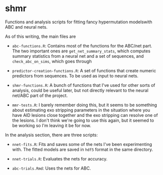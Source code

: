 # shmr

Functions and analysis scripts for fitting fancy hypermutation modelswith ABC and neural nets.

As of this writing, the main files are
- `abc-functions.R`: Contains most of the functions for the ABC/net part. The two important ones are `get_net_summary_stats`, which computes summary statistics from a neural net and a set of sequences, and `check_abc_on_sims`, which goes through 

- `predictor-creation-functions.R`: A set of functions that create numeric predictors from sequences. To be used as input to neural nets.

- `shmr-functions.R`: A bunch of functions that I've used for other sorts of analysis, could be useful later, but not directly relevant to the neural net/ABC part of the project.

- `mmr-tests.R`: I barely remember doing this, but it seems to be something about estimating exo stripping parameters in the situation where you have AID lesions close together and the exo stripping can resolve one of the lesions. I don't think we're going to use this again, but it seemed to be working so I'm leaving it be for now.


In the analysis section, there are three scripts:

- `nnet-fits.R`: Fits and saves some of the nets I've been experimenting with. The fitted models are saved in `hdf5` format in the same directory.

- `nnet-trials.R`: Evaluates the nets for accuracy.

- `abc-trials.Rmd`: Uses the nets for ABC.



